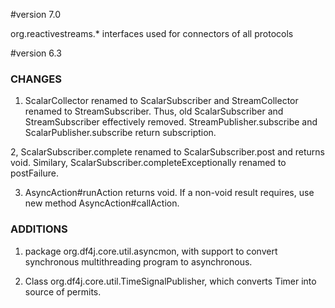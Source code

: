#version 7.0

org.reactivestreams.* interfaces used for connectors of all protocols

#version 6.3

### CHANGES

1. ScalarCollector renamed to ScalarSubscriber and StreamCollector renamed to StreamSubscriber. Thus, old ScalarSubscriber and StreamSubscriber effectively removed.
StreamPublisher.subscribe and ScalarPublisher.subscribe return subscription.

2, ScalarSubscriber.complete renamed to ScalarSubscriber.post and returns void. Similary, ScalarSubscriber.completeExceptionally renamed to postFailure.

3. AsyncAction#runAction returns void. If a non-void result requires, use new method AsyncAction#callAction.

### ADDITIONS

1. package org.df4j.core.util.asyncmon, with support to convert synchronous multithreading program to asynchronous.

2. Class org.df4j.core.util.TimeSignalPublisher, which converts Timer into source of permits.
